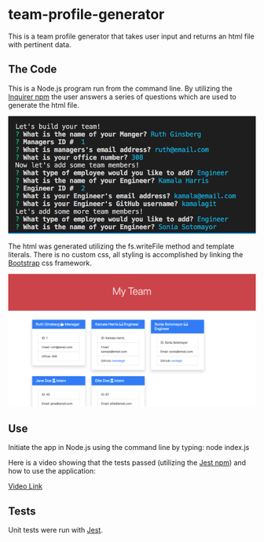 # team-profile-generator

This is a team profile generator that takes user input and returns an html file with pertinent data.

## The Code

This is a Node.js program run from the command line. By utilizing the <a href="https://www.npmjs.com/package/inquirer">Inquirer npm</a> the user answers a series of questions which are used to generate the html file.

![questions](images/questions.png)

The html was generated utilizing the fs.writeFile method and template literals. There is no custom css, all styling is accomplished by linking the <a href="https://getbootstrap.com/">Bootstrap</a> css framework.

![html](images/html.png)

## Use

Initiate the app in Node.js using the command line by typing: node index.js

Here is a video showing that the tests passed (utilizing the <a href="https://www.npmjs.com/package/jest">Jest npm</a>) and how to use the application:

<a href="https://drive.google.com/file/d/1z8V1yTPeqmVBXH1sQ8fkIIlwKssJIHAN/view">Video Link</a>

## Tests

Unit tests were run with <a href="https://www.npmjs.com/package/jest">Jest</a>.